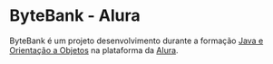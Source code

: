 # ByteBank - Alura
ByteBank é um projeto desenvolvimento durante a formação [Java e Orientação a Objetos](https://cursos.alura.com.br/formacao-java) na plataforma da [Alura](https://www.alura.com.br/).
